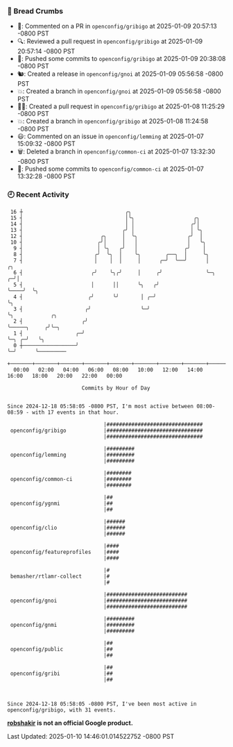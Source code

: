 ### 🍞 Bread Crumbs

 * 💬: Commented on a PR in  `openconfig/gribigo` at 2025-01-09 20:57:13 -0800 PST
 * 🔍: Reviewed a pull request in  `openconfig/gribigo` at 2025-01-09 20:57:14 -0800 PST
 * 🚢: Pushed some commits to `openconfig/gribigo` at 2025-01-09 20:38:08 -0800 PST
 * 🐿: Created a release in `openconfig/gnoi` at 2025-01-09 05:56:58 -0800 PST
 * 💥: Created a branch in `openconfig/gnoi` at 2025-01-09 05:56:58 -0800 PST
 * ✍🏼: Created a pull request in `openconfig/gribigo` at 2025-01-08 11:25:29 -0800 PST
 * 💥: Created a branch in `openconfig/gribigo` at 2025-01-08 11:24:58 -0800 PST
 * 😃: Commented on an issue in `openconfig/lemming` at 2025-01-07 15:09:32 -0800 PST
 * 🗑: Deleted a branch in `openconfig/common-ci` at 2025-01-07 13:32:30 -0800 PST
 * 🚢: Pushed some commits to `openconfig/common-ci` at 2025-01-07 13:32:28 -0800 PST

### 🕘 Recent Activity
```
 16 ┼                                 ╭╮
 15 ┤                                 │╰╮                   ╭╮
 14 ┤                                 │ │                  ╭╯│
 13 ┤                                ╭╯ │                  │ ╰╮
 12 ┤                         ╭╮     │  ╰╮                ╭╯  │
 10 ┤                        ╭╯│     │   │                │   ╰╮
  9 ┤                        │ ╰╮   ╭╯   │               ╭╯    │
  8 ┤                       ╭╯  ╰╮  │    ╰╮        ╭──╮  │     ╰╮
  7 ┤                       │    │  │     │      ╭─╯  ╰──╯      │        ╭╮
  6 ┤                      ╭╯    ╰╮╭╯     │     ╭╯              ╰─╮    ╭─╯│
  5 ┤                      │      ││      ╰╮   ╭╯                 ╰────╯  ╰╮
  4 ┤                     ╭╯      ╰╯       │ ╭─╯                           ╰╮
  3 ┤                    ╭╯                ╰─╯                              ╰╮            ╭╮
  2 ┤                   ╭╯                                                   ╰─────╮     ╭╯╰─╮
  1 ┤                 ╭─╯                                                          ╰─╮ ╭─╯   ╰╮
  0 ┼─────────────────╯                                                              ╰─╯      ╰─────────
    +───────+───────+───────+───────+───────+───────+───────+───────+───────+───────+───────+───────+────
  00:00   02:00   04:00   06:00   08:00   10:00   12:00   14:00   16:00   18:00   20:00   22:00   00:00   

						Commits by Hour of Day


Since 2024-12-18 05:58:05 -0800 PST, I'm most active between 08:00-08:59 - with 17 events in that hour.

```



```
                               |###############################
 openconfig/gribigo            |###############################
                               |###############################

                               |#########
 openconfig/lemming            |#########
                               |#########

                               |########
 openconfig/common-ci          |########
                               |########

                               |##
 openconfig/ygnmi              |##
                               |##

                               |######
 openconfig/clio               |######
                               |######

                               |####
 openconfig/featureprofiles    |####
                               |####

                               |#
 bemasher/rtlamr-collect       |#
                               |#

                               |##########################
 openconfig/gnoi               |##########################
                               |##########################

                               |#########
 openconfig/gnmi               |#########
                               |#########

                               |##
 openconfig/public             |##
                               |##

                               |##
 openconfig/gribi              |##
                               |##



Since 2024-12-18 05:58:05 -0800 PST, I've been most active in openconfig/gribigo, with 31 events.

```
**[robshakir](mailto:robjs@google.com) is not an official Google product.**  


Last Updated: 2025-01-10 14:46:01.014522752 -0800 PST
